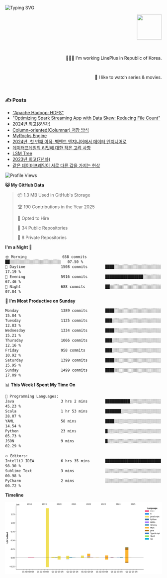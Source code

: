 ![Typing SVG](https://readme-typing-svg.herokuapp.com/?lines=Hello,+I'm+Changkwon+😎&height=150&width=1024&size=40&color=458588&background=282828&center=true&vCenter=true&multiline=false&duration=2000&pause=0)

<div align=right>
  <a href="https://github.com/devxb/gitanimals">
    <img
      src="https://render.gitanimals.org/lines/spearkkk?pet-id=624227435622945015"
      width="80"
      height="80"
    />
  </a>
  <br/>
  <br/>  
  <br/>
  
  👨🏼‍💻 I'm working LinePlus in Republic of Korea.
  
  <br/>
  
  🍿 I like to watch series & movies.
  
  <br/>

</div>
  
<div align=left>
  
  <div>
    
  ### ✍️ Posts
    
  </div>
  
  <!-- BLOGPOSTS:START -->
- ["Apache Hadoop: HDFS"](https://spearkkk.dev/kr/blog/apache-hadoop-hdfs)
- ["Optimizing Spark Streaming App with Data Skew: Reducing File Count"](https://spearkkk.dev/kr/blog/optimizing-spark-streaming-app-with-data-skew-reducing-file-count)
- [2024년 회고(8년차)](https://spearkkk.dev/kr/blog/8th-year-retrospect)
- [Column-oriented(Columnar) 저장 방식](https://spearkkk.dev/kr/blog/column-oriented)
- [MyRocks Engine](https://spearkkk.dev/kr/blog/my-rocks_engine)
- [2024년, 첫 번째 이직: 백엔드 엔지니어에서 데이터 엔지니어로](https://spearkkk.dev/kr/blog/2024-first-changing-company-from-backend-to-data-engineer)
- [데이터프레임의 리밋에 대한 작은 고려 사항](https://spearkkk.dev/kr/blog/dataframe-limit)
- [LSM Tree](https://spearkkk.dev/kr/blog/lsm-tree)
- [2023년 회고(7년차)](https://spearkkk.dev/kr/blog/7th-year-retrospect)
- [같은 데이터프레임이 서로 다른 값을 가지는 현상](https://spearkkk.dev/kr/blog/two-dataframe-have-another-value)
<!-- BLOGPOSTS:END -->

  
<!--START_SECTION:waka-->
![Profile Views](http://img.shields.io/badge/Profile%20Views-0-blue)

**🐱 My GitHub Data** 

> 📦 1.3 MB Used in GitHub's Storage 
 > 
> 🏆 190 Contributions in the Year 2025
 > 
> 💼 Opted to Hire
 > 
> 📜 34 Public Repositories 
 > 
> 🔑 8 Private Repositories 
 > 
**I'm a Night 🦉** 

```text
🌞 Morning                658 commits         ██░░░░░░░░░░░░░░░░░░░░░░░   07.50 % 
🌆 Daytime                1508 commits        ████░░░░░░░░░░░░░░░░░░░░░   17.19 % 
🌃 Evening                5916 commits        █████████████████░░░░░░░░   67.46 % 
🌙 Night                  688 commits         ██░░░░░░░░░░░░░░░░░░░░░░░   07.84 % 
```
📅 **I'm Most Productive on Sunday** 

```text
Monday                   1389 commits        ████░░░░░░░░░░░░░░░░░░░░░   15.84 % 
Tuesday                  1125 commits        ███░░░░░░░░░░░░░░░░░░░░░░   12.83 % 
Wednesday                1334 commits        ████░░░░░░░░░░░░░░░░░░░░░   15.21 % 
Thursday                 1066 commits        ███░░░░░░░░░░░░░░░░░░░░░░   12.16 % 
Friday                   958 commits         ███░░░░░░░░░░░░░░░░░░░░░░   10.92 % 
Saturday                 1399 commits        ████░░░░░░░░░░░░░░░░░░░░░   15.95 % 
Sunday                   1499 commits        ████░░░░░░░░░░░░░░░░░░░░░   17.09 % 
```


📊 **This Week I Spent My Time On** 

```text
💬 Programming Languages: 
Java                     3 hrs 2 mins        ███████████░░░░░░░░░░░░░░   45.23 % 
Scala                    1 hr 53 mins        ███████░░░░░░░░░░░░░░░░░░   28.07 % 
YAML                     58 mins             ████░░░░░░░░░░░░░░░░░░░░░   14.54 % 
Python                   23 mins             █░░░░░░░░░░░░░░░░░░░░░░░░   05.73 % 
JSON                     9 mins              █░░░░░░░░░░░░░░░░░░░░░░░░   02.29 % 

🔥 Editors: 
IntelliJ IDEA            6 hrs 35 mins       █████████████████████████   98.30 % 
Sublime Text             3 mins              ░░░░░░░░░░░░░░░░░░░░░░░░░   00.98 % 
PyCharm                  2 mins              ░░░░░░░░░░░░░░░░░░░░░░░░░   00.72 % 
```

**Timeline**

![Lines of Code chart](https://raw.githubusercontent.com/spearkkk/spearkkk/main/assets/bar_graph.png)


<!--END_SECTION:waka-->
</div>

